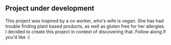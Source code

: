 ## Project under development

This project was inspired by a co worker, who's wife is vegan. She has had trouble finding plant based products, as well as gluten free for her allergies. I decided to create this project in context of discovering that. Follow along if you'd like :)